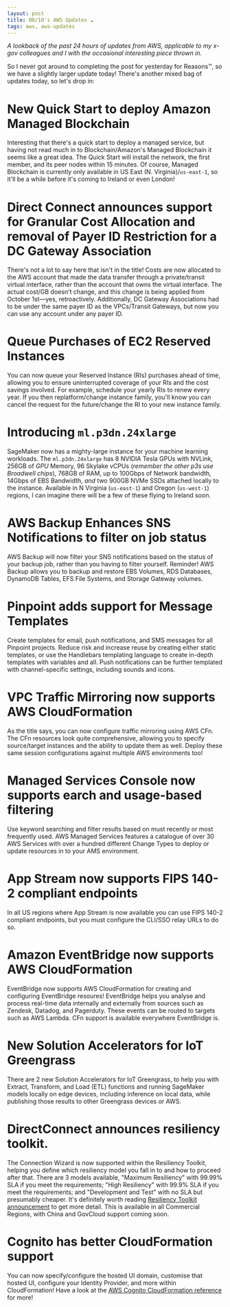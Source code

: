```yaml
---
layout: post
title: 08/10's AWS Updates ☁
tags: aws, aws-updates
---
```


_A lookback of the past 24 hours of updates from AWS, applicable to my x-gov colleagues and I with the occasional interesting piece thrown in._

So I never got around to completing the post for yesterday for Reasons™, so we have a slightly larger update today!
There's another mixed bag of updates today, so let's drop in:

# New Quick Start to deploy Amazon Managed Blockchain
Interesting that there's a quick start to deploy a managed service, but having not read much in to Blockchain/Amazon's Managed Blockchain it seems like a great idea. The Quick Start will install the network, the first member, and its peer nodes within 15 minutes. Of course, Managed Blockchain is currently only available in US East (N. Virginia)/`us-east-1`, so it'll be a while before it's coming to Ireland or even London!

# Direct Connect announces support for Granular Cost Allocation and removal of Payer ID Restriction for a DC Gateway Association
There's not a lot to say here that isn't in the title!
Costs are now allocated to the AWS account that made the data transfer through a private/transit virtual interface, rather than the account that owns the virtual interface. The actual cost/GB doesn't change, and this change is being applied from October 1st—yes, retroactively.
Additionally, DC Gateway Associations had to be under the same payer ID as the VPCs/Transit Gateways, but now you can use any account under any payer ID.

# Queue Purchases of EC2 Reserved Instances
You can now queue your Reserved Instance (RIs) purchases ahead of time, allowing you to ensure uninterrupted coverage of your RIs and the cost savings involved. For example, schedule your yearly RIs to renew every year. If you then replatform/change instance family, you'll know you can cancel the request for the future/change the RI to your new instance family.

# Introducing `ml.p3dn.24xlarge`
SageMaker now has a mighty-large instance for your machine learning workloads. The `ml.p3dn.24xlarge` has 8 NVIDIA Tesla GPUs with NVLink, 256GB of _GPU_ Memory, 96 Skylake vCPUs (_remember the other p3s use Broadwell chips_), 768GB of RAM, up to 100Gbps of Network bandwidth, 14Gbps of EBS Bandwidth, _and_ two 900GB NVMe SSDs attached locally to the instance.
Available in N Virginia (`us-east-1`) and Oregon (`us-west-1`) regions, I can imagine there will be a few of these flying to Ireland soon. 

# AWS Backup Enhances SNS Notifications to filter on job status
AWS Backup will now filter your SNS notifications based on the status of your backup job, rather than you having to filter yourself.
Reminder! AWS Backup allows you to backup and restore EBS Volumes, RDS Databases, DynamoDB Tables, EFS File Systems, and Storage Gateway volumes.

# Pinpoint adds support for Message Templates
Create templates for email, push notifications, and SMS messages for all Pinpoint projects. Reduce risk and increase reuse by creating either static templates, or use the Handlebars templating language to create in-depth templates with variables and all. Push notifications can be further templated with channel-specific settings, including sounds and icons. 

# VPC Traffic Mirroring now supports AWS CloudFormation
As the title says, you can now configure traffic mirroring using AWS CFn. The CFn resources look quite comprehensive, allowing you to specify source/target instances and the ability to update them as well. Deploy these same session configurations against multiple AWS environments too!

# Managed Services Console now supports earch and usage-based filtering
Use keyword searching and filter results based on must recently or most frequently used. AWS Managed Services features a catalogue of over 30 AWS Services with over a hundred different Change Types to deploy or update resources in to your AMS environment. 

# App Stream now supports FIPS 140-2 compliant endpoints
In all US regions where App Stream is now available you can use FIPS 140-2 compliant endpoints, but you must configure the CLI/SSO relay URLs to do so. 

# Amazon EventBridge now supports AWS CloudFormation
EventBridge now supports AWS CloudFormation for creating and configuring EventBridge resoures!
EventBridge helps you analyse and process real-time data internally and externally from sources such as Zendesk, Datadog, and Pagerduty. These events can be routed to targets such as AWS Lambda. 
CFn support is available everywhere EventBridge is.

# New Solution Accelerators for IoT Greengrass
There are 2 new Solution Accelerators for IoT Greengrass, to help you with Extract, Transform, and Load (ETL) functions and running SageMaker models locally on edge devices, including inference on local data, while publishing those results to other Greengrass devices or AWS. 

# DirectConnect announces resiliency toolkit.
The Connection Wizard is now supported within the Resiliency Toolkit, helping you define which resiliency model you fall in to and how to proceed after that. There are 3 models available, "Maximum Resiliency" with 99.99% SLA if you meet the requirements; "High Resiliency" with 99.9% SLA if you meet the requirements; and "Development and Test" with no SLA but presumably cheaper. It's definitely worth reading [Resiliency Toolkit announcement](https://aws.amazon.com/about-aws/whats-new/2019/10/aws-direct-connect-announces-resiliency-toolkit-to-help-customers-order-resilient-connectivity-to-aws/) to get more detail.
This is available in all Commercial Regions, with China and GovCloud support coming soon. 

# Cognito has better CloudFormation support
You can now specify/configure the hosted UI domain, customise that hosted UI, configure your Identity Provider, and more within CloudFormation! Have a look at the [AWS Cognito CloudFormation reference](https://docs.aws.amazon.com/AWSCloudFormation/latest/UserGuide/AWS_Cognito.html) for more!
